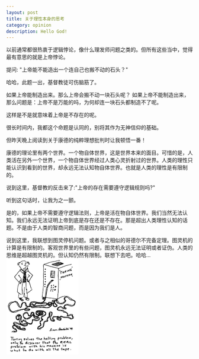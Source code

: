 ```yaml
---
layout: post
title: 关于理性本身的思考
category: opinion
description: Hello God!
---
```


以前通常都很热衷于逻辑悖论，像什么理发师问题之类的。但所有这些当中，觉得最有意思的就是上帝悖论。

提问: "上帝能不能造出一个连自己也搬不动的石头？"

哈哈，此题一出，基督教徒可伤脑筋了。

如果上帝能制造出来。那么上帝会搬不动一块石头呢？
如果上帝不能制造出来，那么问题是：上帝不是万能的吗，为何却连一块石头都制造不了呢。

这样是不是就意味着上帝是不存在的呢。

很长时间内，我都这个命题是认同的，别将其作为无神信仰的基础。

但昨天晚上阅读到关于康德的纯粹理想批判时让我顿悟一番！

康德的理论里有两个世界。一个物自体世界，这是世界本来的面目。可惜的是，人类活在另外一个世界，一个物自体世界经过人类心灵折射过的世界。人类的理性只能认识到看到的世界，却永远无法认知物自体世界。也就是人类的理性是有限制的。

说到这里，基督教的反击来了:"上帝的存在需要遵守逻辑规则吗?" 

听到这句话时，让我为之一颤。

是的，如果上帝不需要遵守逻辑法则，上帝是活在物自体世界。我们当然无法认知。我们永远无法证明上帝到底是存在还是不存在。那是超出人类理性认知的话题。不是由于人类的智商问题，而是因为我们是人。

说到这里，我联想到图灵停机问题。或者与之相似的哥德尔不完备定理。图灵机的计算是有限制的。客观世界里的有些问题，图灵机永远无法证明或者证伪。人类的思维是超越图灵机的。但认知仍然有限制。联想下去吧。哈哈...
![图灵机](/images/opinion/turing.png)